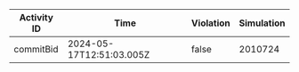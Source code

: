 | Activity ID | Time | Violation | Simulation |
| --- | --- | --- | --- |
| commitBid | 2024-05-17T12:51:03.005Z | false | 2010724 |